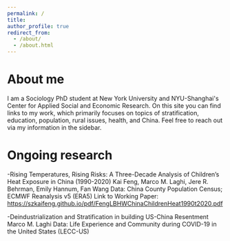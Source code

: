 ```yaml
---
permalink: /
title:
author_profile: true
redirect_from: 
  - /about/
  - /about.html
---
```

About me
======
I am a Sociology PhD student at New York University and NYU-Shanghai's Center for Applied Social and Economic Research. On this site you can find links to my work, which primarily focuses on topics of stratification, education, population, rural issues, health, and China. Feel free to reach out via my information in the sidebar.

Ongoing research
======
-Rising Temperatures, Rising Risks: A Three-Decade Analysis of Children’s Heat Exposure in China (1990-2020)
  Kai Feng, Marco M. Laghi, Jere R. Behrman, Emily Hannum, Fan Wang
  Data: China County Population Census; ECMWF Reanalysis v5 (ERA5)
  Link to Working Paper: https://szkaifeng.github.io/pdf/FengLBHWChinaChildrenHeat1990t2020.pdf
  
-Deindustrialization and Stratification in building US-China Resentment
  Marco M. Laghi
  Data: Life Experience and Community during COVID-19 in the United States (LECC-US)
